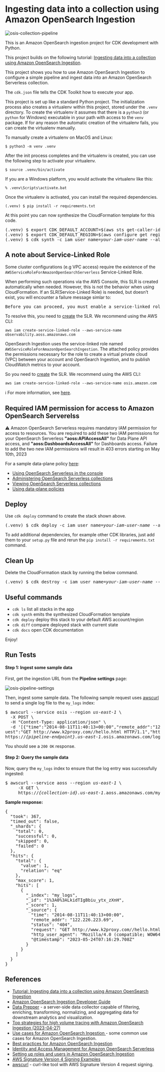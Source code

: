 
# Ingesting data into a collection using Amazon OpenSearch Ingestion

![osis-collection-pipeline](./osis-collection-pipeline.svg)

This is an Amazon OpenSearch ingestion project for CDK development with Python.

This project builds on the following tutorial: [Ingesting data into a collection using Amazon OpenSearch Ingestion](https://docs.aws.amazon.com/opensearch-service/latest/developerguide/osis-serverless-get-started.html).

This project shows you how to use Amazon OpenSearch Ingestion to configure a simple pipeline and ingest data into an Amazon OpenSearch Serverless collection.

The `cdk.json` file tells the CDK Toolkit how to execute your app.

This project is set up like a standard Python project.  The initialization
process also creates a virtualenv within this project, stored under the `.venv`
directory.  To create the virtualenv it assumes that there is a `python3`
(or `python` for Windows) executable in your path with access to the `venv`
package. If for any reason the automatic creation of the virtualenv fails,
you can create the virtualenv manually.

To manually create a virtualenv on MacOS and Linux:

```
$ python3 -m venv .venv
```

After the init process completes and the virtualenv is created, you can use the following
step to activate your virtualenv.

```
$ source .venv/bin/activate
```

If you are a Windows platform, you would activate the virtualenv like this:

```
% .venv\Scripts\activate.bat
```

Once the virtualenv is activated, you can install the required dependencies.

```
(.venv) $ pip install -r requirements.txt
```

At this point you can now synthesize the CloudFormation template for this code.

<pre>
(.venv) $ export CDK_DEFAULT_ACCOUNT=$(aws sts get-caller-identity --query Account --output text)
(.venv) $ export CDK_DEFAULT_REGION=$(aws configure get region)
(.venv) $ cdk synth -c iam_user_name=<i>your-iam-user-name</i> --all
</pre>

## A note about Service-Linked Role
Some cluster configurations (e.g VPC access) require the existence of the `AWSServiceRoleForAmazonOpenSearchServerless` Service-Linked Role.

When performing such operations via the AWS Console, this SLR is created automatically when needed. However, this is not the behavior when using CloudFormation. If an SLR(Service-Linked Role) is needed, but doesn’t exist, you will encounter a failure message simlar to:

<pre>
Before you can proceed, you must enable a service-linked role to give Amazon OpenSearch Service...
</pre>

To resolve this, you need to [create](https://docs.aws.amazon.com/IAM/latest/UserGuide/using-service-linked-roles.html#create-service-linked-role) the SLR. We recommend using the AWS CLI:

```
aws iam create-service-linked-role --aws-service-name observability.aoss.amazonaws.com
```

OpenSearch Ingestion uses the service-linked role named `AWSServiceRoleForAmazonOpenSearchIngestion`. The attached policy provides the permissions necessary for the role to create a virtual private cloud (VPC) between your account and OpenSearch Ingestion, and to publish CloudWatch metrics to your account.

So you need to [create](https://docs.aws.amazon.com/IAM/latest/UserGuide/using-service-linked-roles.html#create-service-linked-role) the SLR. We recommend using the AWS CLI:

```
aws iam create-service-linked-role --aws-service-name osis.amazon.com
```

:information_source: For more information, see [here](https://docs.aws.amazon.com/opensearch-service/latest/developerguide/slr.html).

## Required IAM permission for access to Amazon OpenSearch Serverelss

:warning: Amazon OpenSearch Serverless requires mandatory IAM permission for access to resources.
You are required to add these two IAM permissions for your OpenSearch Serverless **"aoss:APIAccessAll"** for Data Plane API access, and **"aoss:DashboardsAccessAll"** for Dashboards access. Failure to add the two new IAM permissions will result in 403 errors starting on May 10th, 2023

For a sample data-plane policy [here](https://docs.aws.amazon.com/opensearch-service/latest/developerguide/security-iam-serverless.html#security_iam_id-based-policy-examples-data-plane.html):

  - [Using OpenSearch Serverless in the console
](https://docs.aws.amazon.com/opensearch-service/latest/developerguide/security-iam-serverless.html#security_iam_serverless_id-based-policy-examples-console)
  - [Administering OpenSearch Serverless collections](https://docs.aws.amazon.com/opensearch-service/latest/developerguide/security-iam-serverless.html#security_iam_id-based-policy-examples-collection-admin)
  - [Viewing OpenSearch Serverless collections](https://docs.aws.amazon.com/opensearch-service/latest/developerguide/security-iam-serverless.html#security_iam_id-based-policy-examples-view-collections)
  - [Using data-plane policies](https://docs.aws.amazon.com/opensearch-service/latest/developerguide/security-iam-serverless.html#security_iam_id-based-policy-examples-data-plane)

## Deploy

Use `cdk deploy` command to create the stack shown above.

<pre>
(.venv) $ cdk deploy -c iam_user_name=<i>your-iam-user-name</i> --all
</pre>

To add additional dependencies, for example other CDK libraries, just add
them to your `setup.py` file and rerun the `pip install -r requirements.txt`
command.

## Clean Up

Delete the CloudFormation stack by running the below command.

<pre>
(.venv) $ cdk destroy -c iam_user_name=<i>your-iam-user-name</i> --force --all
</pre>

## Useful commands

 * `cdk ls`          list all stacks in the app
 * `cdk synth`       emits the synthesized CloudFormation template
 * `cdk deploy`      deploy this stack to your default AWS account/region
 * `cdk diff`        compare deployed stack with current state
 * `cdk docs`        open CDK documentation

Enjoy!

## Run Tests

#### Step 1: Ingest some sample data

First, get the ingestion URL from the **Pipeline settings** page:

![osis-pipeline-settings](./assets/osis-pipeline-settings.png)

Then, ingest some sample data. The following sample request uses [awscurl](https://github.com/okigan/awscurl) to send a single log file to the `my_logs` index:

<pre>
$ awscurl --service osis --region <i>us-east-1</i> \
  -X POST \
  -H "Content-Type: application/json" \
  -d '[{"time":"2014-08-11T11:40:13+00:00","remote_addr":"122.226.223.69","status":"404","req
uest":"GET http://www.k2proxy.com//hello.html HTTP/1.1","http_user_agent":"Mozilla/4.0 (compatible; WOW64; SLCC2;)"}]' \
https://<i>{pipeline-endpoint}.us-east-1</i>.osis.amazonaws.com/log-pipeline/test_ingestion_path
</pre>

You should see a `200 OK` response.

#### Step 2: Query the sample data

Now, query the `my_logs` index to ensure that the log entry was successfully ingested:

<pre>
$ awscurl --service aoss --region <i>us-east-1</i> \
     -X GET \
     https://<i>{collection-id}.us-east-1</i>.aoss.amazonaws.com/my_logs/_search | jq -r '.'
</pre>

**Sample response:**

<pre>
{
  "took": 367,
  "timed_out": false,
  "_shards": {
    "total": 0,
    "successful": 0,
    "skipped": 0,
    "failed": 0
  },
  "hits": {
    "total": {
      "value": 1,
      "relation": "eq"
    },
    "max_score": 1,
    "hits": [
      {
        "_index": "my_logs",
        "_id": "1%3A0%3ALkidTIgBbiu_ytx_zXnH",
        "_score": 1,
        "_source": {
          "time": "2014-08-11T11:40:13+00:00",
          "remote_addr": "122.226.223.69",
          "status": "404",
          "request": "GET http://www.k2proxy.com//hello.html HTTP/1.1",
          "http_user_agent": "Mozilla/4.0 (compatible; WOW64; SLCC2;)",
          "@timestamp": "2023-05-24T07:16:29.708Z"
        }
      }
    ]
  }
}
</pre>

## References

 * [Tutorial: Ingesting data into a collection using Amazon OpenSearch Ingestion](https://docs.aws.amazon.com/opensearch-service/latest/developerguide/osis-serverless-get-started.html)
 * [Amazon OpenSearch Ingestion Developer Guide](https://docs.aws.amazon.com/opensearch-service/latest/developerguide/ingestion.html)
 * [Data Prepper](https://opensearch.org/docs/latest/data-prepper/index/) - a server-side data collector capable of filtering, enriching, transforming, normalizing, and aggregating data for downstream analytics and visualization.
 * [Top strategies for high volume tracing with Amazon OpenSearch Ingestion (2023-04-27)](https://aws.amazon.com/blogs/big-data/top-strategies-for-high-volume-tracing-with-amazon-opensearch-ingestion/)
 * [Use cases for Amazon OpenSearch Ingestion
](https://docs.aws.amazon.com/opensearch-service/latest/developerguide/use-cases-overview.html) - some common use cases for Amazon OpenSearch Ingestion.
 * [Best practices for Amazon OpenSearch Ingestion](https://docs.aws.amazon.com/opensearch-service/latest/developerguide/osis-best-practices.html)
 * [Identity and Access Management for Amazon OpenSearch Serverless](https://docs.aws.amazon.com/opensearch-service/latest/developerguide/security-iam-serverless.html#security_iam_id-based-policy-examples-data-plane.html)
 * [Setting up roles and users in Amazon OpenSearch Ingestion](https://docs.aws.amazon.com/opensearch-service/latest/developerguide/pipeline-security-overview.html)
 * [AWS Signature Version 4 Signing Examples](https://github.com/aws-samples/sigv4a-signing-examples)
 * [awscurl](https://github.com/okigan/awscurl) - curl-like tool with AWS Signature Version 4 request signing.

